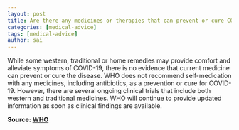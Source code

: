 ```yaml
---
layout: post
title: Are there any medicines or therapies that can prevent or cure COVID-19?
categories: [medical-advice]
tags: [medical-advice]
author: sai
---
```


While some western, traditional or home remedies may provide comfort and alleviate symptoms of COVID-19, there is no evidence that current medicine can prevent or cure the disease. WHO does not recommend self-medication with any medicines, including antibiotics, as a prevention or cure for COVID-19. However, there are several ongoing clinical trials that include both western and traditional medicines. WHO will continue to provide updated information as soon as clinical findings are available.

**Source: [WHO](https://www.who.int/news-room/q-a-detail/q-a-coronaviruses)**